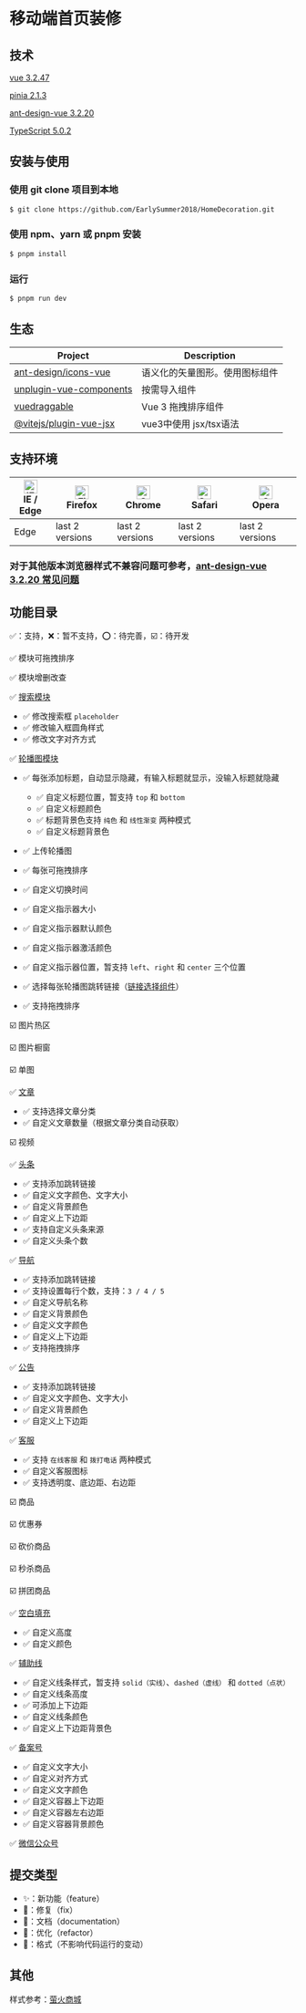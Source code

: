 # 移动端首页装修

## 技术
[vue 3.2.47](https://github.com/vuejs/core)

[pinia 2.1.3](https://github.com/vuejs/pinia)

[ant-design-vue 3.2.20](https://github.com/vueComponent/ant-design-vue)

[TypeScript 5.0.2](https://github.com/microsoft/TypeScript)


## 安装与使用
### 使用 git clone 项目到本地
```bash
$ git clone https://github.com/EarlySummer2018/HomeDecoration.git
```

### 使用 npm、yarn 或 pnpm 安装
```bash
$ pnpm install
```
### 运行
```bash
$ pnpm run dev
```

## 生态

| Project | Description |
| --- | --- |
| [ant-design/icons-vue](https://3x.antdv.com/components/icon-cn) | 语义化的矢量图形。使用图标组件 |
| [unplugin-vue-components](https://www.npmjs.com/package/unplugin-vue-components) | 按需导入组件 |
| [vuedraggable](https://github.com/SortableJS/vue.draggable.next) | Vue 3 拖拽排序组件 |
| [@vitejs/plugin-vue-jsx](https://github.com/vitejs/vite-plugin-vue/tree/main/packages/plugin-vue-jsx) | vue3中使用 jsx/tsx语法 |

## 支持环境

| [<img src="https://raw.githubusercontent.com/alrra/browser-logos/master/src/edge/edge_48x48.png" alt="IE / Edge" width="24px" height="24px" />](http://godban.github.io/browsers-support-badges/)</br>IE / Edge | [<img src="https://raw.githubusercontent.com/alrra/browser-logos/master/src/firefox/firefox_48x48.png" alt="Firefox" width="24px" height="24px" />](http://godban.github.io/browsers-support-badges/)</br>Firefox | [<img src="https://raw.githubusercontent.com/alrra/browser-logos/master/src/chrome/chrome_48x48.png" alt="Chrome" width="24px" height="24px" />](http://godban.github.io/browsers-support-badges/)</br>Chrome | [<img src="https://raw.githubusercontent.com/alrra/browser-logos/master/src/safari/safari_48x48.png" alt="Safari" width="24px" height="24px" />](http://godban.github.io/browsers-support-badges/)</br>Safari | [<img src="https://raw.githubusercontent.com/alrra/browser-logos/master/src/opera/opera_48x48.png" alt="Opera" width="24px" height="24px" />](http://godban.github.io/browsers-support-badges/)</br>Opera |
| --- | --- | --- | --- | --- |
| Edge | last 2 versions | last 2 versions | last 2 versions | last 2 versions

### 对于其他版本浏览器样式不兼容问题可参考，[ant-design-vue 3.2.20 常见问题](https://3x.antdv.com/docs/vue/faq-cn)

## 功能目录
✅：支持，❌：暂不支持，⭕️：待完善，☑️：待开发
<br />

✅ 模块可拖拽排序

✅ 模块增删改查

✅ [搜索模块](./src/components/homeTemplate/module/editor/search/README.md)

+ ✅ 修改搜索框 `placeholder`
+ ✅ 修改输入框圆角样式
+ ✅ 修改文字对齐方式

✅ [轮播图模块](./src/components/homeTemplate/module/editor/swiper/README.md)

+ ✅ 每张添加标题，自动显示隐藏，有输入标题就显示，没输入标题就隐藏

   + ✅ 自定义标题位置，暂支持 `top` 和 `bottom`
   + ✅ 自定义标题颜色
   + ✅ 标题背景色支持 `纯色` 和 `线性渐变` 两种模式
   + ✅ 自定义标题背景色

+ ✅ 上传轮播图
+ ✅ 每张可拖拽排序
+ ✅ 自定义切换时间
+ ✅ 自定义指示器大小
+ ✅ 自定义指示器默认颜色
+ ✅ 自定义指示器激活颜色
+ ✅ 自定义指示器位置，暂支持 `left`、`right` 和 `center` 三个位置
+ ✅ 选择每张轮播图跳转链接（[链接选择组件](/src/components/SelectLinkModel/README.md)）
+ ✅ 支持拖拽排序

☑️ 图片热区

☑️ 图片橱窗

☑️ 单图

✅ [文章](./src/components/homeTemplate/module/editor/article/README.md)

+ ✅ 支持选择文章分类
+ ✅ 自定义文章数量（根据文章分类自动获取）

☑️ 视频

✅ [头条](./src/components/homeTemplate/module/editor/news/README.md)

+ ✅ 支持添加跳转链接
+ ✅ 自定义文字颜色、文字大小
+ ✅ 自定义背景颜色
+ ✅ 自定义上下边距
+ ✅ 支持自定义头条来源
+ ✅ 自定义头条个数

✅ [导航](./src/components/homeTemplate/module/editor/navigation/README.md)

+ ✅ 支持添加跳转链接
+ ✅ 支持设置每行个数，支持：`3 / 4 / 5`
+ ✅ 自定义导航名称
+ ✅ 自定义背景颜色
+ ✅ 自定义文字颜色
+ ✅ 自定义上下边距
+ ✅ 支持拖拽排序

✅ [公告](./src/components/homeTemplate/module/editor/bulletin/README.md)

+ ✅ 支持添加跳转链接
+ ✅ 自定义文字颜色、文字大小
+ ✅ 自定义背景颜色
+ ✅ 自定义上下边距

✅ [客服](./src/components/homeTemplate/module/editor/customerService/README.md)

+ ✅ 支持 `在线客服` 和 `拨打电话` 两种模式
+ ✅ 自定义客服图标
+ ✅ 支持透明度、底边距、右边距

☑️ 商品

☑️ 优惠券

☑️ 砍价商品

☑️ 秒杀商品

☑️ 拼团商品

✅ [空白填充](./src/components/homeTemplate/module/editor/blanks/README.md)

+ ✅ 自定义高度
+ ✅ 自定义颜色

✅ [辅助线](./src/components/homeTemplate/module/editor/polyline/README.md)

+ ✅ 自定义线条样式，暂支持 `solid（实线）`、`dashed（虚线）` 和 `dotted（点状）`
+ ✅ 自定义线条高度
+ ✅ 可添加上下边距
+ ✅ 自定义线条颜色
+ ✅ 自定义上下边距背景色

✅ [备案号](./src/components/homeTemplate/module/editor/fileNumber/README.md)

+ ✅ 自定义文字大小
+ ✅ 自定义对齐方式
+ ✅ 自定义文字颜色
+ ✅ 自定义容器上下边距
+ ✅ 自定义容器左右边距
+ ✅ 自定义容器背景颜色

✅ [微信公众号](./src/components/homeTemplate/module/editor/wexinOfficial/README.md)


## 提交类型

- ✨：新功能（feature）
- 🐛：修复（fix）
- 📝：文档（documentation）
- 🎉：优化（refactor）
- 📏：格式（不影响代码运行的变动）


## 其他
样式参考：[萤火商城](https://gitee.com/xany)
